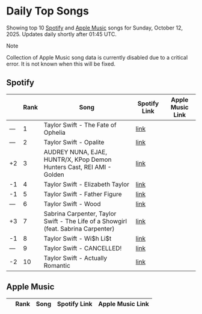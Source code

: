 # Daily Top Songs

Showing top 10 [Spotify](#spotify) and [Apple Music](#apple-music) songs for Sunday, October 12, 2025. Updates daily shortly after 01:45 UTC.

> [!NOTE]  
> Collection of Apple Music song data is currently disabled due to a critical error. It is not known when this will be fixed.

## Spotify

|             | Rank            | Song            | Spotify Link                    | Apple Music Link                                                                             |
| ----------- | --------------- | --------------- | ------------------------------- | -------------------------------------------------------------------------------------------- |
| — | 1 | Taylor Swift \- The Fate of Ophelia | [link](https://open.spotify.com/track/31TXxq8gfgYyrYClnYY48m) |  |
| — | 2 | Taylor Swift \- Opalite | [link](https://open.spotify.com/track/3euZKF0hmGxQ6h2JHHY4iu) |  |
| +2 | 3 | AUDREY NUNA, EJAE, HUNTR/X, KPop Demon Hunters Cast, REI AMI \- Golden | [link](https://open.spotify.com/track/1CPZ5BxNNd0n0nF4Orb9JS) |  |
| -1 | 4 | Taylor Swift \- Elizabeth Taylor | [link](https://open.spotify.com/track/1jgTiNob5cVyXeJ3WgX5bL) |  |
| -1 | 5 | Taylor Swift \- Father Figure | [link](https://open.spotify.com/track/03bTIHJElXZ0O0jqOQvAbY) |  |
| — | 6 | Taylor Swift \- Wood | [link](https://open.spotify.com/track/5ylJtmaWPJ33cW3En7WOu0) |  |
| +3 | 7 | Sabrina Carpenter, Taylor Swift \- The Life of a Showgirl \(feat\. Sabrina Carpenter\) | [link](https://open.spotify.com/track/5eXgqtg3T8Av0m1FUaGHex) |  |
| -1 | 8 | Taylor Swift \- Wi\$h Li\$t | [link](https://open.spotify.com/track/2TEQvxxQabwLQMqWMg1qGu) |  |
| — | 9 | Taylor Swift \- CANCELLED\! | [link](https://open.spotify.com/track/1appZ3c336FkPvCuywfmrs) |  |
| -2 | 10 | Taylor Swift \- Actually Romantic | [link](https://open.spotify.com/track/2x3mwb96B6TquRqMtbxUE1) |  |

## Apple Music

|             | Rank            | Song            | Spotify Link                    | Apple Music Link                   |
| ----------- | --------------- | --------------- | ------------------------------- | ---------------------------------- |
